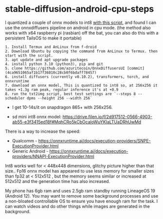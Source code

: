 # stable-diffusion-android-cpu-steps
I quantized a couple of onnx models to int8 [with this script](https://github.com/LowinLi/stable-diffusion-streamlit/blob/main/src/stable-diffusion-streamlit/pages/model/quantization.py), and found I can use the onnxdiffusers pipeline on android in cpu mode.
(the method also works with x64 raspberry pi (rasbian) off the bat, you can also do this with a persistent TailsOS to make it portable)


    1. Install Termux and AnLinux from f-droid
    2. Download Ubuntu by copying the command from AnLinux to Termux. then start with the script.
    3. apt update and apt upgrade packages
    4. install python 3.10 (python3), pip and git
    5. clone https://github.com/azuritecoin/OnnxDiffusersUI [commit](4ca9651065af1b17f36010c28cb0f6bdaff78457)
    6. install diffusers (currently v0.10.2), transformers, torch, and onnxruntime
    7. download an onnx model, This is quantized to int8 so, at 256x256 it takes +1.3g ram peak, regular inference it's at +0.9
    8. run the txt2img script, best test settings are `--steps 8 --scheduler dpms --height 256 --width 256`

- I get 10-14s/it on snapdragon 865+ with 256x256.

- sd mini int8 onnx model: https://drive.filen.io/f/2d917512-0566-4903-ab55-e3f3415ed18f#MqhCRo5kCbOcaloWuYKlaLTUaDRhUwMd

There is a way to increase the speed: 
- Qualcomm - https://onnxruntime.ai/docs/execution-providers/SNPE-ExecutionProvider.html
- Generic Android - https://onnxruntime.ai/docs/execution-providers/NNAPI-ExecutionProvider.html

Int8 works well for < 448x448 dimensions, glitchy picture higher than that size..
Fp16 onnx model has appeared to use less memory for smaller sizes than fp32 at < 512x512 , but the memory seems similar or increased at 512x512 and the generation time has also increased.

My phone has 6gb ram and uses 2.5gb ram standby running LineageOS 19 (Android 12).
You may want to remove some background processes and use a non-bloated controllable OS to ensure you have enough ram for the task.
I can watch videos and do other things while images are generated in the background.

